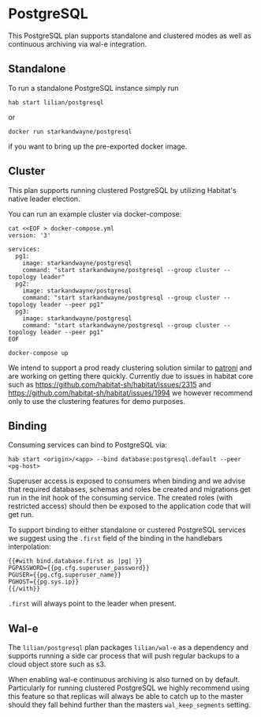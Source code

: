 # PostgreSQL

This PostgreSQL plan supports standalone and clustered modes as well as continuous archiving via wal-e integration.

## Standalone

To run a standalone PostgreSQL instance simply run
```
hab start lilian/postgresql
```
or
```
docker run starkandwayne/postgresql
```
if you want to bring up the pre-exported docker image.

## Cluster

This plan supports running clustered PostgreSQL by utilizing Habitat's native leader election.

You can run an example cluster via docker-compose:
```
cat <<EOF > docker-compose.yml
version: '3'

services:
  pg1:
    image: starkandwayne/postgresql
    command: "start starkandwayne/postgresql --group cluster --topology leader"
  pg2:
    image: starkandwayne/postgresql
    command: "start starkandwayne/postgresql --group cluster --topology leader --peer pg1"
  pg3:
    image: starkandwayne/postgresql
    command: "start starkandwayne/postgresql --group cluster --topology leader --peer pg1"
EOF

docker-compose up
```

We intend to support a prod ready clustering solution similar to [patroni](https://github.com/zalando/patroni) and are working on getting there quickly.
Currently due to issues in habitat core such as https://github.com/habitat-sh/habitat/issues/2315 and https://github.com/habitat-sh/habitat/issues/1994 we however recommend only to use the clustering features for demo purposes.

## Binding

Consuming services can bind to PostgreSQL via:

```
hab start <origin>/<app> --bind database:postgresql.default --peer <pg-host>
```

Superuser access is exposed to consumers when binding and we advise that required databases, schemas and roles be created and migrations get run in the init hook of the consuming service. The created roles (with restricted access) should then be exposed to the application code that will get run.

To support binding to either standalone or custered PostgreSQL services we suggest using the `.first` field of the binding in the handlebars interpolation:
```
{{#with bind.database.first as |pg| }}
PGPASSWORD={{pg.cfg.superuser_password}}
PGUSER={{pg.cfg.superuser_name}}
PGHOST={{pg.sys.ip}}
{{/with}}
```

`.first` will always point to the leader when present.

## Wal-e

The `lilian/postgresql` plan packages `lilian/wal-e` as a dependency and supports running a side car process that will push regular backups to a cloud object store such as s3.

When enabling wal-e continuous archiving is also turned on by default. Particularly for running clustered PostgreSQL we highly recommend using this feature so that replicas will always be able to catch up to the master should they fall behind further than the masters `wal_keep_segments` setting.
